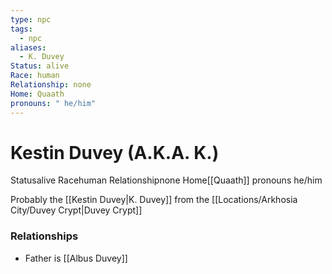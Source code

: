```yaml
---
type: npc
tags:
  - npc
aliases:
  - K. Duvey
Status: alive
Race: human
Relationship: none
Home: Quaath
pronouns: " he/him"
---
```


# Kestin Duvey (A.K.A. K.)
<span class="dataview inline-field"><span class="inline-field-key">Status</span><span class="inline-field-value">alive</span></span>
<span class="dataview inline-field"><span class="inline-field-key">Race</span><span class="inline-field-value">human</span></span>
<span class="dataview inline-field"><span class="inline-field-key">Relationship</span><span class="inline-field-value">none</span></span>
<span class="dataview inline-field"><span class="inline-field-key">Home</span><span class="inline-field-value">[[Quaath]]</span></span>
<span class="dataview inline-field"><span class="inline-field-key">pronouns</span><span class="inline-field-value"> he/him</span></span>

Probably the [[Kestin Duvey|K. Duvey]] from the [[Locations/Arkhosia City/Duvey Crypt|Duvey Crypt]]
### Relationships
- Father is [[Albus Duvey]]
